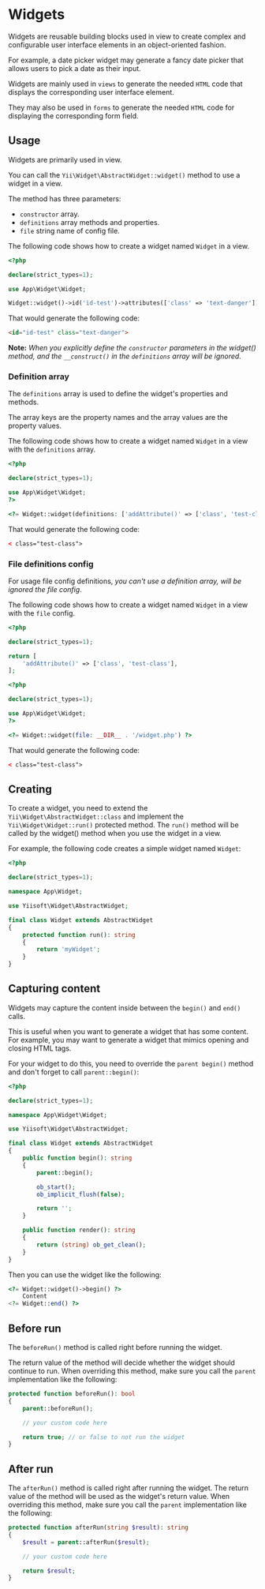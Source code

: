 # Widgets

Widgets are reusable building blocks used in view to create complex and configurable user interface elements in an
object-oriented fashion.

For example, a date picker widget may generate a fancy date picker that allows users to pick a date as their input.

Widgets are mainly used in `views` to generate the needed `HTML` code that displays the corresponding user interface
element.

They may also be used in `forms` to generate the needed `HTML` code for displaying the corresponding form field.

## Usage

Widgets are primarily used in view.

You can call the `Yii\Widget\AbstractWidget::widget()` method to use a widget in a view.

The method has three parameters:

- `constructor` array.
- `definitions` array methods and properties.
- `file` string name of config file. 

The following code shows how to create a widget named `Widget` in a view.

```php
<?php

declare(strict_types=1);

use App\Widget\Widget;

Widget::widget()->id('id-test')->attributes(['class' => 'text-danger'])->render();
```

That would generate the following code:

```html
<id="id-test" class="text-danger">
```

**Note:** *When you explicitly define the `constructor` parameters in the widget() method, and the `__construct()` in the*
*`definitions` array will be ignored.*

### Definition array

The `definitions` array is used to define the widget's properties and methods.

The array keys are the property names and the array values are the property values.

The following code shows how to create a widget named `Widget` in a view with the `definitions` array.

```php
<?php

declare(strict_types=1);

use App\Widget\Widget;
?>

<?= Widget::widget(definitions: ['addAttribute()' => ['class', 'test-class']]) ?>
```

That would generate the following code:

```html
< class="test-class">
```

### File definitions config

For usage file config definitions, *you can't use a definition array, will be ignored the file config*.

The following code shows how to create a widget named `Widget` in a view with the `file` config.

```php
<?php

declare(strict_types=1);

return [
    'addAttribute()' => ['class', 'test-class'],
];
```

```php
<?php

declare(strict_types=1);

use App\Widget\Widget;
?>

<?= Widget::widget(file: __DIR__ . '/widget.php') ?>
```

That would generate the following code:

```html
< class="test-class">
```

## Creating

To create a widget, you need to extend the `Yii\Widget\AbstractWidget::class` and implement the `Yii\Widget\Widget::run()` protected method. The `run()` method will be called by the widget() method when you use the widget in a view.

For example, the following code creates a simple widget named `Widget`:

```php
<?php

declare(strict_types=1);

namespace App\Widget;

use Yiisoft\Widget\AbstractWidget;

final class Widget extends AbstractWidget
{
    protected function run(): string
    {
        return 'myWidget';
    }
}
```

## Capturing content

Widgets may capture the content inside between the `begin()` and `end()` calls.

This is useful when you want to generate a widget that has some content. For example, you may want to generate a widget that mimics opening and closing HTML tags.

For your widget to do this, you need to override the `parent begin()` method and don't forget to call `parent::begin()`:

```php
<?php

declare(strict_types=1);

namespace App\Widget\Widget;

use Yiisoft\Widget\AbstractWidget;

final class Widget extends AbstractWidget
{
    public function begin(): string
    {
        parent::begin();

        ob_start();
        ob_implicit_flush(false);

        return '';
    }

    public function render(): string
    {
        return (string) ob_get_clean();
    }
}
```

Then you can use the widget like the following:

```php
<?= Widget::widget()->begin() ?>
    Content
<?= Widget::end() ?>
```

## Before run

The `beforeRun()` method is called right before running the widget.

The return value of the method will decide whether the widget should continue to run. When overriding this method, make sure you call the `parent` implementation like the following:

```php
protected function beforeRun(): bool
{
    parent::beforeRun();

    // your custom code here

    return true; // or false to not run the widget
}
```

## After run

The `afterRun()` method is called right after running the widget. The return value of the method will be used as the widget's return value. When overriding this method, make sure you call the `parent` implementation like the following:

```php
protected function afterRun(string $result): string
{
    $result = parent::afterRun($result);

    // your custom code here

    return $result;
}
```
